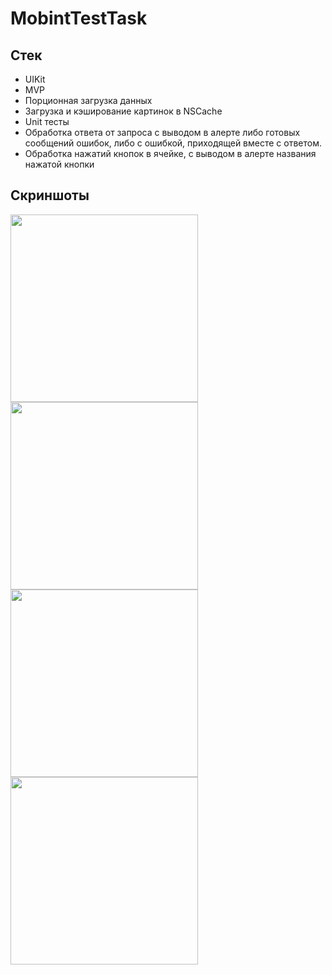 # MobintTestTask
## Стек
* UIKit
* MVP
* Порционная загрузка данных
* Загрузка и кэширование картинок в NSCache
* Unit тесты
* Обработка ответа от запроса с выводом в алерте либо готовых сообщений ошибок, либо с ошибкой, приходящей вместе с ответом.
* Обработка нажатий кнопок в ячейке, с выводом в алерте названия нажатой кнопки
## Скриншоты 

 <img src=https://github.com/romSplim/MobintTestTask/assets/97897601/f0c45c19-3051-45dd-9520-7ef4709b8604 width="300"> <img src=https://github.com/romSplim/MobintTestTask/assets/97897601/f42f2d88-f2f1-49c2-ad4a-52e2e255944e width="300"> <img src=https://github.com/romSplim/MobintTestTask/assets/97897601/650fa0a4-ad94-4b71-ae98-02991b92538b width="300"> <img src=https://github.com/romSplim/MobintTestTask/assets/97897601/f0d13f56-3b61-406f-98f1-5757b0fd7b83 width="300">


